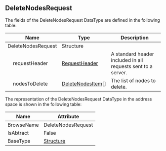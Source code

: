 <!-- datatype -->
## DeleteNodesRequest
<!-- end of description -->
The fields of the DeleteNodesRequest DataType are defined in the following table:  

|Name|Type|Description|
|---|---|---|
|DeleteNodesRequest|Structure||
|&nbsp;&nbsp;&nbsp;&nbsp;requestHeader|[RequestHeader](../../../Part4/Services/RequestHeader/readme.md)|A standard header included in all requests sent to a server.|
|&nbsp;&nbsp;&nbsp;&nbsp;nodesToDelete|[DeleteNodesItem](../../../Part4/DataTypes/DeleteNodesItem/readme.md)[]|The list of nodes to delete.|

The representation of the DeleteNodesRequest DataType in the address space is shown in the following table:  

|Name|Attribute|
|---|---|
|BrowseName|DeleteNodesRequest|
|IsAbtract|False|
|BaseType|[Structure](../../../Part3/DataTypes/Structure/readme.md)|

